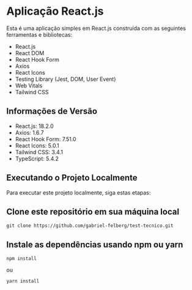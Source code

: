# Aplicação React.js

Esta é uma aplicação simples em React.js construída com as seguintes ferramentas e bibliotecas:

- React.js
- React DOM
- React Hook Form
- Axios
- React Icons
- Testing Library (Jest, DOM, User Event)
- Web Vitals
- Tailwind CSS

## Informações de Versão

- React.js: 18.2.0
- Axios: 1.6.7
- React Hook Form: 7.51.0
- React Icons: 5.0.1
- Tailwind CSS: 3.4.1
- TypeScript: 5.4.2

## Executando o Projeto Localmente

Para executar este projeto localmente, siga estas etapas:

## Clone este repositório em sua máquina local

  ````
  git clone https://github.com/gabriel-felberg/test-tecnico.git
  ````

## Instale as dependências usando npm ou yarn

  ````
  npm install
  ````

  ou

  ````
  yarn install
  ````
